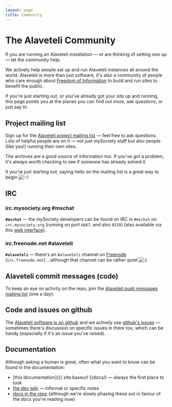 ```yaml
---
layout: page
title: Community
---
```


The Alaveteli Community
====================

<p class="lead">
  If you are running an Alaveteli installation &mdash; or are thinking of setting one up &mdash; let the community help.
</p>

We actively help people set up and run Alaveteli instances all around the
world. Alaveteli is more than just software, it's also a community of people
who care enough about <a href="{{ site.baseurl}}docs/glossary/#foi"
class="glossary">Freedom of Information</a> to build and run sites to benefit
the public.

If you're just starting out, or you've already got your site up and running,
this page points you at the places you can find out more, ask questions, or
just say hi.

<!--
  direct email and twitter?

  <li>Louise Crow (project lead): <a href="mailto:louise@mysociety.org">email</a>, <a href="http://twitter.com/crowbot">twitter</a></li>
-->


## Project mailing list

Sign up for the <a href="https://groups.google.com/group/alaveteli-dev">Alaveteli project mailing list</a> &mdash; feel free to ask questions. Lots of helpful people are on it
&mdash; not just mySociety staff but also people (like you!) running their own
sites.

The archives are a good source of information too. If you've got a problem, it's
always worth checking to see if someone has already solved it.

It you're just starting out, saying hello on the mailing list is a great way to begin
<img src="{{ site.baseurl }}assets/img/icon_smile.gif" alt=":-)">


## IRC

### irc.mysociety.org #mschat

**`#mschat`** &mdash;
the mySociety developers can be found on IRC in `#mschat` on
`irc.mysociety.org` (running on port `6667`, and also `9219`)
(also available via this [web interface](http://www.irc.mysociety.org)).

### irc.freenode.net #alaveteli

**`#alaveteli`** &mdash;
there's an `#alaveteli` channel on
[Freenode](http://freenode.net) (`irc.freenode.net`) ...although that channel can be rather quiet
<img src="http://www.alaveteli.org/wp-includes/images/smilies/icon_smile.gif" alt=":)" class="wp-smiley">

##  Alaveteli commit messages (code)

To keep an eye on activity on the repo, join the
<a href="https://groups.google.com/group/alaveteli-commits/">Alaveteli push messages mailing list</a> (one a day).

## Code and issues on github

The [Alaveteli software is on github](https://github.com/mysociety/alaveteli) and we actively use
[github's issues](https://github.com/mysociety/alaveteli) &mdash; sometimes there's discussion on specific issues in there too, which can be handy (especially if it's an issue you've raised).

## Documentation

Although asking a human is great, often what you want to know can be
found in the documentation:

* [this documentation]({{ site.baseurl }}docs/) &mdash; always the first place to look
* [the dev wiki](http://github.com/mysociety/alaveteli/wiki) &mdash; informal or specific notes
* [docs in the repo](https://github.com/mysociety/alaveteli/tree/rails-3-develop/doc) (although we're slowly phasing these out in favour of the docs you're reading now)
